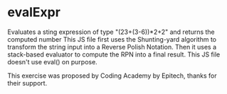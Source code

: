 # evalExpr
Evaluates a sting expression of type "(23+(3-6))*2+2" and returns the computed number
This JS file first uses the Shunting-yard algorithm to transform the string input into a Reverse Polish Notation. Then it uses a stack-based  evaluator to compute the RPN into a final result.
This JS file doesn't use eval() on purpose.

This exercise was proposed by Coding Academy by Epitech, thanks for their support.
